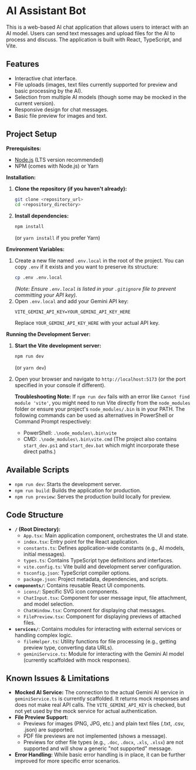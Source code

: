 # AI Assistant Bot

This is a web-based AI chat application that allows users to interact with an AI model. Users can send text messages and upload files for the AI to process and discuss. The application is built with React, TypeScript, and Vite.

## Features

*   Interactive chat interface.
*   File uploads (images, text files currently supported for preview and basic processing by the AI).
*   Selection from multiple AI models (though some may be mocked in the current version).
*   Responsive design for chat messages.
*   Basic file preview for images and text.

## Project Setup

**Prerequisites:**

*   [Node.js](https://nodejs.org/) (LTS version recommended)
*   NPM (comes with Node.js) or Yarn

**Installation:**

1.  **Clone the repository (if you haven't already):**
    ```bash
    git clone <repository_url>
    cd <repository_directory>
    ```

2.  **Install dependencies:**
    ```bash
    npm install
    ```
    (or `yarn install` if you prefer Yarn)

**Environment Variables:**

1.  Create a new file named `.env.local` in the root of the project. You can copy `.env` if it exists and you want to preserve its structure:
    ```bash
    cp .env .env.local
    ```
    *(Note: Ensure `.env.local` is listed in your `.gitignore` file to prevent committing your API key).*
2.  Open `.env.local` and add your Gemini API key:
    ```
    VITE_GEMINI_API_KEY=YOUR_GEMINI_API_KEY_HERE
    ```
    Replace `YOUR_GEMINI_API_KEY_HERE` with your actual API key.

**Running the Development Server:**

1.  **Start the Vite development server:**
    ```bash
    npm run dev
    ```
    (or `yarn dev`)

2.  Open your browser and navigate to `http://localhost:5173` (or the port specified in your console if different).

    **Troubleshooting Note:** If `npm run dev` fails with an error like `Cannot find module 'vite'`, you might need to run Vite directly from the `node_modules` folder or ensure your project's `node_modules/.bin` is in your PATH. The following commands can be used as alternatives in PowerShell or Command Prompt respectively:
    *   PowerShell: `.\node_modules\.bin\vite`
    *   CMD: `.\node_modules\.bin\vite.cmd`
    (The project also contains `start_dev.ps1` and `start_dev.bat` which might incorporate these direct paths.)


## Available Scripts

*   `npm run dev`: Starts the development server.
*   `npm run build`: Builds the application for production.
*   `npm run preview`: Serves the production build locally for preview.

## Code Structure

*   **`/` (Root Directory):**
    *   `App.tsx`: Main application component, orchestrates the UI and state.
    *   `index.tsx`: Entry point for the React application.
    *   `constants.ts`: Defines application-wide constants (e.g., AI models, initial messages).
    *   `types.ts`: Contains TypeScript type definitions and interfaces.
    *   `vite.config.ts`: Vite build and development server configuration.
    *   `tsconfig.json`: TypeScript compiler options.
    *   `package.json`: Project metadata, dependencies, and scripts.
*   **`components/`**: Contains reusable React UI components.
    *   `icons/`: Specific SVG icon components.
    *   `ChatInput.tsx`: Component for user message input, file attachment, and model selection.
    *   `ChatWindow.tsx`: Component for displaying chat messages.
    *   `FilePreview.tsx`: Component for displaying previews of attached files.
*   **`services/`**: Contains modules for interacting with external services or handling complex logic.
    *   `fileHelper.ts`: Utility functions for file processing (e.g., getting preview type, converting data URLs).
    *   `geminiService.ts`: Module for interacting with the Gemini AI model (currently scaffolded with mock responses).

## Known Issues & Limitations

*   **Mocked AI Service:** The connection to the actual Gemini AI service in `geminiService.ts` is currently scaffolded. It returns mock responses and does not make real API calls. The `VITE_GEMINI_API_KEY` is checked, but not yet used by the mock service for actual authentication.
*   **File Preview Support:**
    *   Previews for images (PNG, JPG, etc.) and plain text files (.txt, .csv, .json) are supported.
    *   PDF file previews are not implemented (shows a message).
    *   Previews for other file types (e.g., `.doc`, `.docx`, `.xls`, `.xlsx`) are not supported and will show a generic "not supported" message.
*   **Error Handling:** While basic error handling is in place, it can be further improved for more specific error scenarios.
